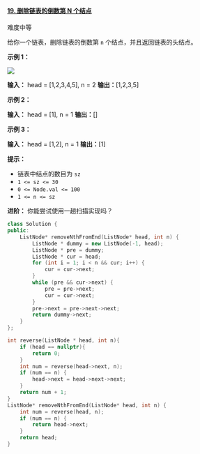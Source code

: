#### [19. 删除链表的倒数第 N 个结点](https://leetcode.cn/problems/remove-nth-node-from-end-of-list/)

难度中等

给你一个链表，删除链表的倒数第 `n` 个结点，并且返回链表的头结点。

**示例 1：**

![](https://assets.leetcode.com/uploads/2020/10/03/remove_ex1.jpg)

**输入：** head = [1,2,3,4,5], n = 2
**输出：**[1,2,3,5]

**示例 2：**

**输入：** head = [1], n = 1
**输出：**[]

**示例 3：**

**输入：** head = [1,2], n = 1
**输出：**[1]

**提示：**

-   链表中结点的数目为 `sz`
-   `1 <= sz <= 30`
-   `0 <= Node.val <= 100`
-   `1 <= n <= sz`

**进阶：** 你能尝试使用一趟扫描实现吗？

```cpp
class Solution {
public:
    ListNode* removeNthFromEnd(ListNode* head, int n) {
        ListNode * dummy = new ListNode(-1, head);
        ListNode * pre = dummy;
        ListNode * cur = head;
        for (int i = 1; i < n && cur; i++) {
            cur = cur->next;
        }
        while (pre && cur->next) {
            pre = pre->next;
            cur = cur->next;
        }
        pre->next = pre->next->next;
        return dummy->next;
    }
};
```

```cpp
int reverse(ListNode * head, int n){
    if (head == nullptr){
        return 0;
    }
    int num = reverse(head->next, n);
    if (num == n) {
        head->next = head->next->next;
    }
    return num + 1;
}
ListNode* removeNthFromEnd(ListNode* head, int n) {
    int num = reverse(head, n);
    if (num == n) {
        return head->next;
    }
    return head;
}
```